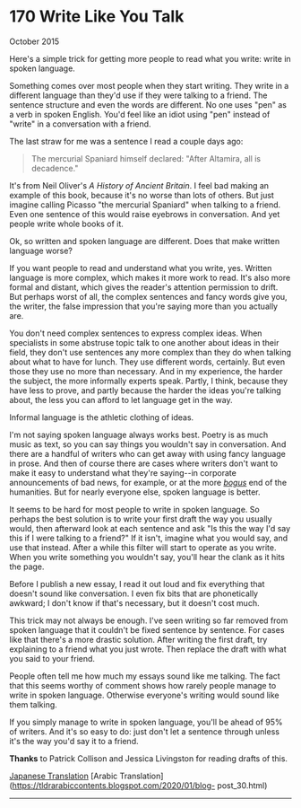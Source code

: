 # 170 Write Like You Talk


  
 
  
 October 2015   
  
 Here's a simple trick for getting more people to read what you write: write in spoken language.   
  
 Something comes over most people when they start writing. They write in a different language than they'd use if they were talking to a friend. The sentence structure and even the words are different. No one uses "pen" as a verb in spoken English. You'd feel like an idiot using "pen" instead of "write" in a conversation with a friend.   
  
 The last straw for me was a sentence I read a couple days ago:   
  
 > The mercurial Spaniard himself declared: "After Altamira, all is decadence." 

 It's from Neil Oliver's _A History of Ancient Britain_. I feel bad making an example of this book, because it's no worse than lots of others. But just imagine calling Picasso "the mercurial Spaniard" when talking to a friend. Even one sentence of this would raise eyebrows in conversation. And yet people write whole books of it.   
  
 Ok, so written and spoken language are different. Does that make written language worse?   
  
 If you want people to read and understand what you write, yes. Written language is more complex, which makes it more work to read. It's also more formal and distant, which gives the reader's attention permission to drift. But perhaps worst of all, the complex sentences and fancy words give you, the writer, the false impression that you're saying more than you actually are.   
  
 You don't need complex sentences to express complex ideas. When specialists in some abstruse topic talk to one another about ideas in their field, they don't use sentences any more complex than they do when talking about what to have for lunch. They use different words, certainly. But even those they use no more than necessary. And in my experience, the harder the subject, the more informally experts speak. Partly, I think, because they have less to prove, and partly because the harder the ideas you're talking about, the less you can afford to let language get in the way.   
  
 Informal language is the athletic clothing of ideas.   
  
 I'm not saying spoken language always works best. Poetry is as much music as text, so you can say things you wouldn't say in conversation. And there are a handful of writers who can get away with using fancy language in prose. And then of course there are cases where writers don't want to make it easy to understand what they're saying--in corporate announcements of bad news, for example, or at the more 
[_bogus_](https://scholar.google.com/scholar?hl=en&as_sdt=1,5&q=transgression+narrative+postmodern+gender)
 end of the humanities. But for nearly everyone else, spoken language is better.   
  
 It seems to be hard for most people to write in spoken language. So perhaps the best solution is to write your first draft the way you usually would, then afterward look at each sentence and ask "Is this the way I'd say this if I were talking to a friend?" If it isn't, imagine what you would say, and use that instead. After a while this filter will start to operate as you write. When you write something you wouldn't say, you'll hear the clank as it hits the page.   
  
 Before I publish a new essay, I read it out loud and fix everything that doesn't sound like conversation. I even fix bits that are phonetically awkward; I don't know if that's necessary, but it doesn't cost much.   
  
 This trick may not always be enough. I've seen writing so far removed from spoken language that it couldn't be fixed sentence by sentence. For cases like that there's a more drastic solution. After writing the first draft, try explaining to a friend what you just wrote. Then replace the draft with what you said to your friend.   
  
 People often tell me how much my essays sound like me talking. The fact that this seems worthy of comment shows how rarely people manage to write in spoken language. Otherwise everyone's writing would sound like them talking.   
  
 If you simply manage to write in spoken language, you'll be ahead of 95% of writers. And it's so easy to do: just don't let a sentence through unless it's the way you'd say it to a friend.   
  
 
  
 
  
 
  
 
  
 
  
 
  
  **Thanks** to Patrick Collison and Jessica Livingston for reading drafts of this.   
  
 
  
 
  
 
  
 [Japanese Translation](https://note.com/tokyojack/n/n9a13ac4cd47d)   [Arabic Translation](https://tldrarabiccontents.blogspot.com/2020/01/blog- post_30.html)   
  
 
  
 
  
 
  
 

 
* * *
 

 

